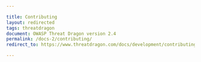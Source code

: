 ```yaml
---

title: Contributing
layout: redirected
tags: threatdragon
document: OWASP Threat Dragon version 2.4
permalink: /docs-2/contributing/
redirect_to: https://www.threatdragon.com/docs/development/contributing.html

---
```

